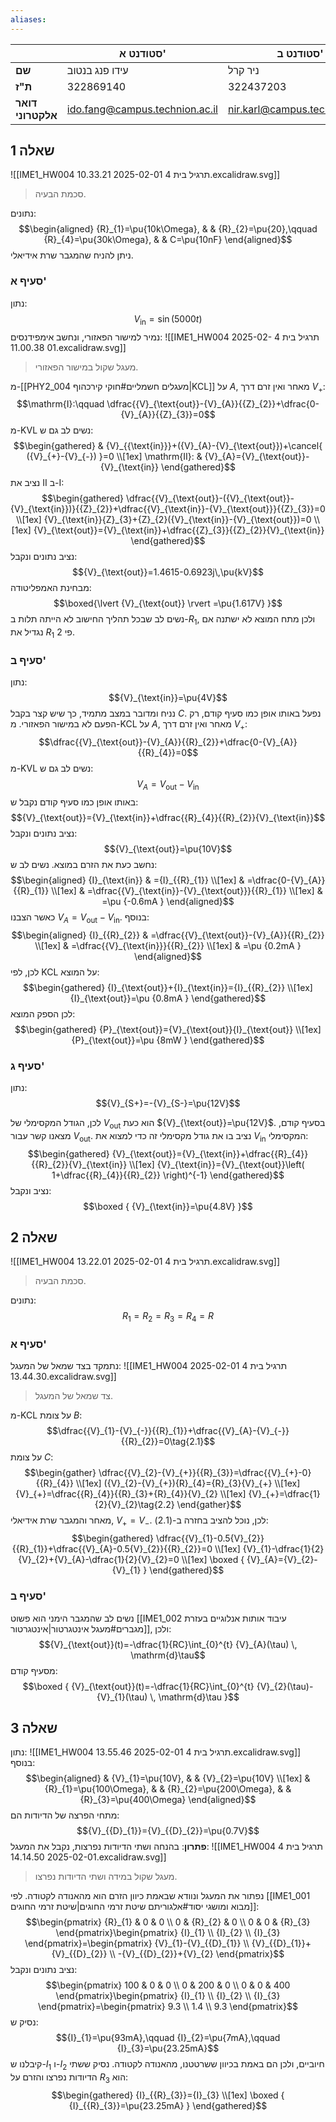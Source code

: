```yaml
---
aliases:
---
```

|                   | סטודנט א'                      | סטודנט ב'                      | **סטודנט ג'**                      |
| ----------------- | ------------------------------ | ------------------------------ | ---------------------------------- |
| **שם**            | עידו פנג בנטוב                 | ניר קרל                        | יובל הנדל                          |
| **ת"ז**           | 322869140                      | 322437203                      | 211828587                          |
| **דואר אלקטרוני** | ido.fang@campus.technion.ac.il | nir.karl@campus.technion.ac.il | yuval.hendel@campus.technion.ac.il |
## שאלה 1
![[IME1_HW004 תרגיל בית 4 2025-02-01 10.33.21.excalidraw.svg]]
>סכמת הבעיה.

נתונים:
$$\begin{aligned}
{R}_{1}=\pu{10k\Omega}, &  & {R}_{2}=\pu{20},\qquad {R}_{4}=\pu{30k\Omega}, &  & C=\pu{10nF}
\end{aligned}$$
ניתן להניח שהמגבר שרת אידיאלי.
### סעיף א'
נתון:
$${V}_{\text{in}}=\sin(5000t)$$
נמיר למישור הפאזורי, ונחשב אימפידנסים:
![[IME1_HW004 תרגיל בית 4 2025-02-01 11.00.38.excalidraw.svg]]
>מעגל שקול במישור הפאזורי.

מ-[[PHY2_004 מעגלים חשמליים#חוקי קירכהוף|KCL]] על $A$, מאחר ואין זרם דרך ${V}_{+}$:
$$\mathrm{I}:\qquad \dfrac{{V}_{\text{out}}-{V}_{A}}{{Z}_{2}}+\dfrac{0-{V}_{A}}{{Z}_{3}}=0$$
מ-KVL נשים לב גם ש:
$$\begin{gathered}
 & {V}_{{\text{in}}}+({V}_{A}-{V}_{\text{out}})+\cancel{ ({V}_{+}-{V}_{-}) }=0 \\[1ex]
\mathrm{II}:  & {V}_{A}={V}_{\text{out}}-{V}_{\text{in}}
\end{gathered}$$
נציב את $\mathrm{II}$ ב-$\mathrm{I}$:
$$\begin{gathered}
\dfrac{{V}_{\text{out}}-({V}_{\text{out}}-{V}_{\text{in}})}{{Z}_{2}}+\dfrac{{V}_{\text{in}}-{V}_{\text{out}}}{{Z}_{3}}=0 \\[1ex]
{V}_{\text{in}}{Z}_{3}+{Z}_{2}({V}_{\text{in}}-{V}_{\text{out}})=0 \\[1ex]
{V}_{\text{out}}={V}_{\text{in}}+\dfrac{{Z}_{3}}{{Z}_{2}}{V}_{\text{in}}
\end{gathered}$$
נציב נתונים ונקבל:
$${V}_{\text{out}}=1.4615-0.6923j\,\pu{kV}$$
מבחינת האמפליטודה:
$$\boxed{\lvert {V}_{\text{out}} \rvert =\pu{1.617V} }$$
נשים לב שבכל תהליך החישוב לא הייתה תלות ב-${R}_{1}$, ולכן מתח המוצא לא ישתנה אם נגדיל את ${R}_{1}$ פי $2$.

### סעיף ב'
נתון:
$${V}_{\text{in}}=\pu{4V}$$
נניח ומדובר במצב מתמיד, כך שיש קצר בקבל $C$. נפעל באותו אופן כמו סעיף קודם, רק הפעם לא במישור הפאזורי.
מ-KCL על $A$, מאחר ואין זרם דרך ${V}_{+}$:
$$\dfrac{{V}_{\text{out}}-{V}_{A}}{{R}_{2}}+\dfrac{0-{V}_{A}}{{R}_{4}}=0$$
מ-KVL נשים לב גם ש:
$${V}_{A}={V}_{\text{out}}-{V}_{\text{in}}$$
באותו אופן כמו סעיף קודם נקבל ש:
$${V}_{\text{out}}={V}_{\text{in}}+\dfrac{{R}_{4}}{{R}_{2}}{V}_{\text{in}}$$
נציב נתונים ונקבל:
$${V}_{\text{out}}=\pu{10V}$$
נחשב כעת את הזרם במוצא. נשים לב ש:
$$\begin{aligned}
{I}_{\text{in}} & ={I}_{{R}_{1}} \\[1ex]
 & =\dfrac{0-{V}_{A}}{{R}_{1}} \\[1ex]
 & =\dfrac{{V}_{\text{in}}-{V}_{\text{out}}}{{R}_{1}} \\[1ex]
 & =\pu {-0.6mA }
\end{aligned}$$
כאשר הצבנו ${V}_{A}={V}_{\text{out}}-{V}_{\text{in}}$.
בנוסף:
$$\begin{aligned}
{I}_{{R}_{2}} & =\dfrac{{V}_{\text{out}}-{V}_{A}}{{R}_{2}} \\[1ex]
 & =\dfrac{{V}_{\text{in}}}{{R}_{2}} \\[1ex]
 & =\pu {0.2mA }
\end{aligned}$$
לכן, לפי KCL על המוצא:
$$\begin{gathered}
{I}_{\text{out}}+{I}_{\text{in}}={I}_{{R}_{2}} \\[1ex]
{I}_{\text{out}}=\pu {0.8mA }
\end{gathered}$$
לכן הספק המוצא:
$$\begin{gathered}
{P}_{\text{out}}={V}_{\text{out}}{I}_{\text{out}} \\[1ex]
{P}_{\text{out}}=\pu {8mW  }
\end{gathered}$$

### סעיף ג'
נתון:
$${V}_{S+}=-{V}_{S-}=\pu{12V}$$

לכן, הגודל המקסימלי של ${V}_{\text{out}}$ הוא כעת ${V}_{\text{out}}=\pu{12V}$. בסעיף קודם, מצאנו קשר עבור ${V}_{\text{out}}$. נציב בו את גודל מקסימלי זה כדי למצוא את ${V}_{\text{in}}$ המקסימלי:
$$\begin{gathered}
{V}_{\text{out}}={V}_{\text{in}}+\dfrac{{R}_{4}}{{R}_{2}}{V}_{\text{in}} \\[1ex]
{V}_{\text{in}}={V}_{\text{out}}\left( 1+\dfrac{{R}_{4}}{{R}_{2}} \right)^{-1}
\end{gathered}$$
נציב ונקבל:
$$\boxed {
{V}_{\text{in}}=\pu{4.8V}
 }$$
## שאלה 2
![[IME1_HW004 תרגיל בית 4 2025-02-01 13.22.01.excalidraw.svg]]
>סכמת הבעיה.

נתונים:
$${R}_{1}={R}_{2}={R}_{3}={R}_{4}=R$$
### סעיף א'
נתמקד בצד שמאל של המעגל:
![[IME1_HW004 תרגיל בית 4 2025-02-01 13.44.30.excalidraw.svg]]
>צד שמאל של המעגל.


מ-KCL על צומת $B$:
$$\dfrac{{V}_{1}-{V}_{-}}{{R}_{1}}+\dfrac{{V}_{A}-{V}_{-}}{{R}_{2}}=0\tag{2.1}$$
על צומת $C$:
$$\begin{gather}
\dfrac{{V}_{2}-{V}_{+}}{{R}_{3}}=\dfrac{{V}_{+}-0}{{R}_{4}} \\[1ex]
({V}_{2}-{V}_{+}){R}_{4}={R}_{3}{V}_{+} \\[1ex]
{V}_{+}=\dfrac{{R}_{4}}{{R}_{3}+{R}_{4}}{V}_{2}  \\[1ex]
{V}_{+}=\dfrac{1}{2}{V}_{2}\tag{2.2}
\end{gather}$$
מאחר והמגבר שרת אידיאלי, ${V}_{+}={V}_{-}$. לכן, נוכל להציב בחזרה ב-$\text{(2.1)}$:
$$\begin{gathered}
\dfrac{{V}_{1}-0.5{V}_{2}}{{R}_{1}}+\dfrac{{V}_{A}-0.5{V}_{2}}{{R}_{2}}=0 \\[1ex]
{V}_{1}-\dfrac{1}{2}{V}_{2}+{V}_{A}-\dfrac{1}{2}{V}_{2}=0 \\[1ex]
\boxed {
{V}_{A}={V}_{2}-{V}_{1}
 }
\end{gathered}$$

### סעיף ב'
נשים לב שהמגבר הימני הוא פשוט [[IME1_002 עיבוד אותות אנלוגיים בעזרת מגברים#מעגל אינטגרטור|אינטגרטור]], ולכן:
$${V}_{\text{out}}(t)=-\dfrac{1}{RC}\int_{0}^{t} {V}_{A}(\tau) \, \mathrm{d}\tau$$
מסעיף קודם:
$$\boxed {
{V}_{\text{out}}(t)=-\dfrac{1}{RC}\int_{0}^{t} {V}_{2}(\tau)-{V}_{1}(\tau) \, \mathrm{d}\tau 
 }$$
## שאלה 3
נתון:
![[IME1_HW004 תרגיל בית 4 2025-02-01 13.55.46.excalidraw.svg]]
בנוסף:
$$\begin{aligned}
 & {V}_{1}=\pu{10V}, &  & {V}_{2}=\pu{10V} \\[1ex]
 & {R}_{1}=\pu{100\Omega}, &  & {R}_{2}=\pu{200\Omega}, &  & {R}_{3}=\pu{400\Omega}
\end{aligned}$$
מתחי הפרצה של הדיודות הם:
$${V}_{{D}_{1}}={V}_{{D}_{2}}=\pu{0.7V}$$
**פתרון**:
בהנחה ושתי הדיודות נפרצות, נקבל את המעגל:
![[IME1_HW004 תרגיל בית 4 2025-02-01 14.14.50.excalidraw.svg]]
>מעגל שקול במידה ושתי הדיודות נפרצו.

נפתור את המעגל ונוודא שבאמת כיוון הזרם הוא מהאנודה לקטודה. לפי [[IME1_001 מבוא ומושגי יסוד#אלגוריתם שיטת זרמי החוגים|שיטת זרמי החוגים]]:
$$\begin{pmatrix}
{R}_{1} & 0 & 0 \\
0 & {R}_{2} & 0 \\
0 & 0 & {R}_{3}
\end{pmatrix}\begin{pmatrix}
{I}_{1} \\
{I}_{2} \\
{I}_{3}
\end{pmatrix}=\begin{pmatrix}
{V}_{1}-{V}_{{D}_{1}} \\
{V}_{{D}_{1}}+{V}_{{D}_{2}} \\
-{V}_{{D}_{2}}+{V}_{2}
\end{pmatrix}$$
נציב נתונים ונקבל:
$$\begin{pmatrix}
100 & 0 & 0 \\
0 & 200 & 0 \\
0 &  0 & 400
\end{pmatrix}\begin{pmatrix}
{I}_{1} \\
{I}_{2} \\
{I}_{3}
\end{pmatrix}=\begin{pmatrix}
9.3 \\
1.4 \\
9.3
\end{pmatrix}$$
נסיק ש:
$${I}_{1}=\pu{93mA},\qquad {I}_{2}=\pu{7mA},\qquad {I}_{3}=\pu{23.25mA}$$
קיבלנו ש-${I}_{1}$ ו-${I}_{2}$ חיוביים, ולכן הם באמת בכיוון ששרטטנו, מהאנודה לקטודה. נסיק ששתי הדיודות נפרצו והזרם על ${R}_{3}$ הוא:
$$\begin{gathered}
{I}_{{R}_{3}}={I}_{3} \\[1ex]
\boxed {
{I}_{{R}_{3}}=\pu{23.25mA}
 }
\end{gathered}$$